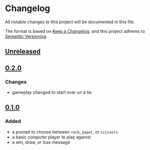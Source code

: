 # Changelog

All notable changes to this project will be documented in this file.

The format is based on [Keep a Changelog](https://keepachangelog.com/en/1.1.0/),
and this project adheres to [Semantic Versioning](https://semver.org/spec/v2.0.0.html).

## [Unreleased]

## [0.2.0]

### Changes

 - gameplay changed to start over on a tie

## [0.1.0]

### Added

 - a prompt to choose between `rock`, `paper`, or `scissors`
 - a basic computer player to play against
 - a win, draw, or loss message

[unreleased]: https://github.com/acodili-jg/arpsg/compare/v0.1.0...HEAD
[0.2.0]: https://github.com/acodili-jg/arpsg/compare/v0.1.0...v0.2.0
[0.1.0]: https://github.com/acodili-jg/arpsg/releases/tag/v0.1.0
